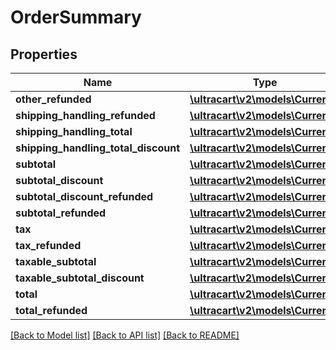 # OrderSummary

## Properties
Name | Type | Description | Notes
------------ | ------------- | ------------- | -------------
**other_refunded** | [**\ultracart\v2\models\Currency**](Currency.md) |  | [optional] 
**shipping_handling_refunded** | [**\ultracart\v2\models\Currency**](Currency.md) |  | [optional] 
**shipping_handling_total** | [**\ultracart\v2\models\Currency**](Currency.md) |  | [optional] 
**shipping_handling_total_discount** | [**\ultracart\v2\models\Currency**](Currency.md) |  | [optional] 
**subtotal** | [**\ultracart\v2\models\Currency**](Currency.md) |  | [optional] 
**subtotal_discount** | [**\ultracart\v2\models\Currency**](Currency.md) |  | [optional] 
**subtotal_discount_refunded** | [**\ultracart\v2\models\Currency**](Currency.md) |  | [optional] 
**subtotal_refunded** | [**\ultracart\v2\models\Currency**](Currency.md) |  | [optional] 
**tax** | [**\ultracart\v2\models\Currency**](Currency.md) |  | [optional] 
**tax_refunded** | [**\ultracart\v2\models\Currency**](Currency.md) |  | [optional] 
**taxable_subtotal** | [**\ultracart\v2\models\Currency**](Currency.md) |  | [optional] 
**taxable_subtotal_discount** | [**\ultracart\v2\models\Currency**](Currency.md) |  | [optional] 
**total** | [**\ultracart\v2\models\Currency**](Currency.md) |  | [optional] 
**total_refunded** | [**\ultracart\v2\models\Currency**](Currency.md) |  | [optional] 

[[Back to Model list]](../README.md#documentation-for-models) [[Back to API list]](../README.md#documentation-for-api-endpoints) [[Back to README]](../README.md)


